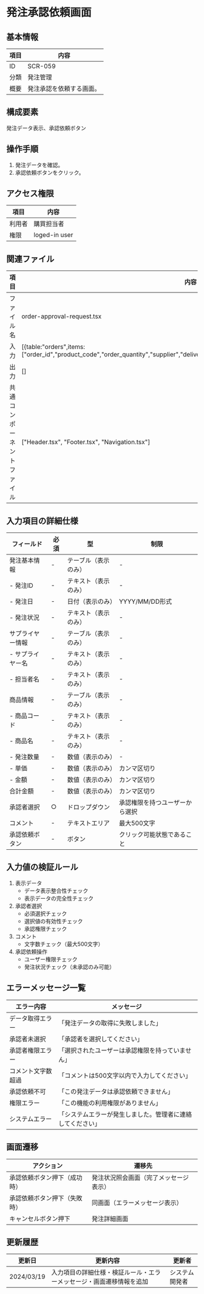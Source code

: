# 発注承認依頼画面

## 基本情報
| 項目 | 内容 |
|------|------|
| ID | SCR-059 |
| 分類 | 発注管理 |
| 概要 | 発注承認を依頼する画面。 |

## 構成要素
発注データ表示、承認依頼ボタン

## 操作手順
1. 発注データを確認。
2. 承認依頼ボタンをクリック。

## アクセス権限
| 項目 | 内容 |
|------|------|
| 利用者 | 購買担当者 |
| 権限 | loged-in user |

## 関連ファイル
| 項目 | 内容 |
|------|------|
| ファイル名 | order-approval-request.tsx |
| 入力 | [{table:"orders",items:["order_id","product_code","order_quantity","supplier","delivery_date","order_date","order_status","order_supplier"]}] |
| 出力 | [] |
| 共通コンポーネントファイル | [\"Header.tsx\", \"Footer.tsx\", \"Navigation.tsx\"] |

## 入力項目の詳細仕様
| フィールド | 必須 | 型 | 制限 |
|------------|------|-----|------|
| 発注基本情報 | - | テーブル（表示のみ） | - |
| - 発注ID | - | テキスト（表示のみ） | - |
| - 発注日 | - | 日付（表示のみ） | YYYY/MM/DD形式 |
| - 発注状況 | - | テキスト（表示のみ） | - |
| サプライヤー情報 | - | テーブル（表示のみ） | - |
| - サプライヤー名 | - | テキスト（表示のみ） | - |
| - 担当者名 | - | テキスト（表示のみ） | - |
| 商品情報 | - | テーブル（表示のみ） | - |
| - 商品コード | - | テキスト（表示のみ） | - |
| - 商品名 | - | テキスト（表示のみ） | - |
| - 発注数量 | - | 数値（表示のみ） | - |
| - 単価 | - | 数値（表示のみ） | カンマ区切り |
| - 金額 | - | 数値（表示のみ） | カンマ区切り |
| 合計金額 | - | 数値（表示のみ） | カンマ区切り |
| 承認者選択 | ○ | ドロップダウン | 承認権限を持つユーザーから選択 |
| コメント | - | テキストエリア | 最大500文字 |
| 承認依頼ボタン | - | ボタン | クリック可能状態であること |

## 入力値の検証ルール
1. 表示データ
   - データ表示整合性チェック
   - 表示データの完全性チェック
2. 承認者選択
   - 必須選択チェック
   - 選択値の有効性チェック
   - 承認権限チェック
3. コメント
   - 文字数チェック（最大500文字）
4. 承認依頼操作
   - ユーザー権限チェック
   - 発注状況チェック（未承認のみ可能）

## エラーメッセージ一覧
| エラー内容 | メッセージ |
|------------|------------|
| データ取得エラー | 「発注データの取得に失敗しました」 |
| 承認者未選択 | 「承認者を選択してください」 |
| 承認者権限エラー | 「選択されたユーザーは承認権限を持っていません」 |
| コメント文字数超過 | 「コメントは500文字以内で入力してください」 |
| 承認依頼不可 | 「この発注データは承認依頼できません」 |
| 権限エラー | 「この機能の利用権限がありません」 |
| システムエラー | 「システムエラーが発生しました。管理者に連絡してください」 |

## 画面遷移
| アクション | 遷移先 |
|------------|--------|
| 承認依頼ボタン押下（成功時） | 発注状況照会画面（完了メッセージ表示） |
| 承認依頼ボタン押下（失敗時） | 同画面（エラーメッセージ表示） |
| キャンセルボタン押下 | 発注詳細画面 |

## 更新履歴
| 更新日 | 更新内容 | 更新者 |
|--------|----------|--------|
| 2024/03/19 | 入力項目の詳細仕様・検証ルール・エラーメッセージ・画面遷移情報を追加 | システム開発者 |
